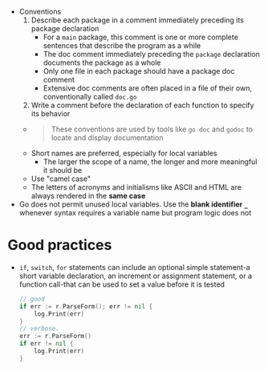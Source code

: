 - Conventions
    1. Describe each package in a comment immediately preceding its package declaration
        - For a `main` package, this comment is one or more complete sentences that describe the program as a while
       - The doc comment immediately preceding the `package` declaration documents the package as a whole
       - Only one file in each package should have a package doc comment
       - Extensive doc comments are often placed in a file of their own, conventionally called `doc.go`
    2. Write a comment before the declaration of each function to specify its behavior
    - > These conventions are used by tools like `go doc` and `godoc` to locate and display documentation
    - Short names are preferred, especially for local variables
        - The larger the scope of a name, the longer and more meaningful it should be
    - Use "camel case"
    - The letters of acronyms and initialisms like ASCII and HTML are always rendered in the **same case**
- Go does not permit unused local variables. Use the **blank identifier `_`** whenever syntax requires a variable name but program logic does not
# Good practices
- `if`, `switch`, `for` statements can include an optional simple statement-a short variable declaration, an increment or assignment statement, or a function call-that can be used to set a value before it is tested

    ```go
    // good
    if err := r.ParseForm(); err != nil {
        log.Print(err)
    }
    // verbose.
    err := r.ParseForm()
    if err != nil {
        log.Print(err)
    }
    ```